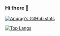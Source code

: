 ### Hi there 👋

[![Anurag's GitHub stats](https://github-readme-stats.vercel.app/api?username=sogabe-tatsuki&show_icons=true&count_private=true)](https://github.com/sogabe-tatsuki/github-readme-stats)

[![Top Langs](https://github-readme-stats.vercel.app/api/top-langs/?username=sogabe-tatsuki&layout=compact)](https://github.com/anuraghazra/github-readme-stats)

<!--
**sogabe-tatsuki/sogabe-tatsuki** is a ✨ _special_ ✨ repository because its `README.md` (this file) appears on your GitHub profile.

Here are some ideas to get you started:

- 🔭 I’m currently working on ...
- 🌱 I’m currently learning ...
- 👯 I’m looking to collaborate on ...
- 🤔 I’m looking for help with ...
- 💬 Ask me about ...
- 📫 How to reach me: ...
- 😄 Pronouns: ...
- ⚡ Fun fact: ...
-->
